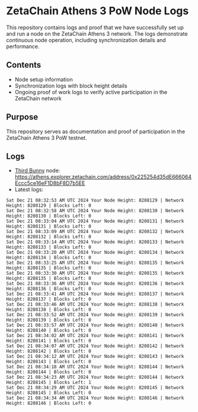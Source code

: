 # ZetaChain Athens 3 PoW Node Logs
This repository contains logs and proof that we have successfully set up and run a node on the ZetaChain Athens 3 network. The logs demonstrate continuous node operation, including synchronization details and performance.

## Contents
- Node setup information
- Synchronization logs with block height details
- Ongoing proof of work logs to verify active participation in the ZetaChain network

## Purpose
This repository serves as documentation and proof of participation in the ZetaChain Athens 3 PoW testnet.

## Logs

- [Third Bunny](https://thirdbunny.xyz/) node: https://athens.explorer.zetachain.com/address/0x225254d35dE666064Eccc5ce16eF1D8bF8D7b5EE
- Latest logs:
```
Sat Dec 21 08:32:53 AM UTC 2024 Your Node Height: 8208129 | Network Height: 8208129 | Blocks Left: 0
Sat Dec 21 08:32:58 AM UTC 2024 Your Node Height: 8208130 | Network Height: 8208130 | Blocks Left: 0
Sat Dec 21 08:33:04 AM UTC 2024 Your Node Height: 8208131 | Network Height: 8208131 | Blocks Left: 0
Sat Dec 21 08:33:09 AM UTC 2024 Your Node Height: 8208132 | Network Height: 8208132 | Blocks Left: 0
Sat Dec 21 08:33:14 AM UTC 2024 Your Node Height: 8208133 | Network Height: 8208133 | Blocks Left: 0
Sat Dec 21 08:33:20 AM UTC 2024 Your Node Height: 8208134 | Network Height: 8208134 | Blocks Left: 0
Sat Dec 21 08:33:25 AM UTC 2024 Your Node Height: 8208135 | Network Height: 8208135 | Blocks Left: 0
Sat Dec 21 08:33:30 AM UTC 2024 Your Node Height: 8208135 | Network Height: 8208135 | Blocks Left: 0
Sat Dec 21 08:33:36 AM UTC 2024 Your Node Height: 8208136 | Network Height: 8208136 | Blocks Left: 0
Sat Dec 21 08:33:41 AM UTC 2024 Your Node Height: 8208137 | Network Height: 8208137 | Blocks Left: 0
Sat Dec 21 08:33:46 AM UTC 2024 Your Node Height: 8208138 | Network Height: 8208138 | Blocks Left: 0
Sat Dec 21 08:33:52 AM UTC 2024 Your Node Height: 8208139 | Network Height: 8208139 | Blocks Left: 0
Sat Dec 21 08:33:57 AM UTC 2024 Your Node Height: 8208140 | Network Height: 8208140 | Blocks Left: 0
Sat Dec 21 08:34:02 AM UTC 2024 Your Node Height: 8208141 | Network Height: 8208141 | Blocks Left: 0
Sat Dec 21 08:34:07 AM UTC 2024 Your Node Height: 8208142 | Network Height: 8208142 | Blocks Left: 0
Sat Dec 21 08:34:12 AM UTC 2024 Your Node Height: 8208143 | Network Height: 8208143 | Blocks Left: 0
Sat Dec 21 08:34:18 AM UTC 2024 Your Node Height: 8208144 | Network Height: 8208144 | Blocks Left: 0
Sat Dec 21 08:34:23 AM UTC 2024 Your Node Height: 8208144 | Network Height: 8208145 | Blocks Left: 1
Sat Dec 21 08:34:29 AM UTC 2024 Your Node Height: 8208145 | Network Height: 8208145 | Blocks Left: 0
Sat Dec 21 08:34:34 AM UTC 2024 Your Node Height: 8208146 | Network Height: 8208146 | Blocks Left: 0
```
